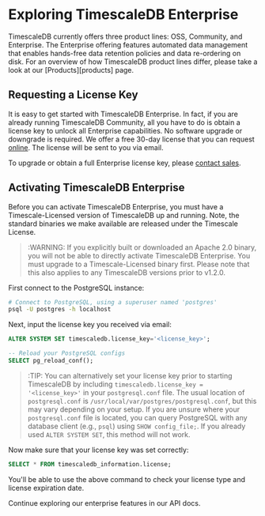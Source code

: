 # Exploring TimescaleDB Enterprise

TimescaleDB currently offers three product lines: OSS, Community, and Enterprise.
The Enterprise offering features automated data management that enables hands-free data retention policies
and data re-ordering on disk. For an overview of how TimescaleDB product lines differ,
please take a look at our [Products][products] page.

## Requesting a License Key

It is easy to get started with TimescaleDB Enterprise. In fact, if you are already
running TimescaleDB Community, all you have to do is obtain a license key to unlock
all Enterprise capabilities. No software upgrade or downgrade is required. We offer a free 30-day license
that you can request [online][license]. The license will be sent to you via email.

To upgrade or obtain a full Enterprise license key, please [contact sales][contact-sales].

## Activating TimescaleDB Enterprise

Before you can activate TimescaleDB Enterprise, you must have a Timescale-Licensed version of
TimescaleDB up and running. Note, the standard binaries we make available are released under the Timescale License.

>:WARNING: If you explicitly built or downloaded an Apache 2.0 binary, you will not be able to
directly activate TimescaleDB Enterprise. You must upgrade to a Timescale-Licensed binary first.
Please note that this also applies to any TimescaleDB versions prior to v1.2.0.

First connect to the PostgreSQL instance:

```bash
# Connect to PostgreSQL, using a superuser named 'postgres'
psql -U postgres -h localhost
```

Next, input the license key you received via email:

```sql
ALTER SYSTEM SET timescaledb.license_key='<license_key>';

-- Reload your PostgreSQL configs
SELECT pg_reload_conf();
```

>:TIP: You can alternatively set your license key prior to starting TimescaleDB by including
`timescaledb.license_key = '<license_key>'` in your `postgresql.conf` file.
The usual location of `postgresql.conf` is `/usr/local/var/postgres/postgresql.conf`,
but this may vary depending on your setup. If you are unsure where your `postgresql.conf` file
is located, you can query PostgreSQL with any database client (e.g., `psql`)
using `SHOW config_file;`. If you already used `ALTER SYSTEM SET`, this method will not work.

Now make sure that your license key was set correctly:

```sql
SELECT * FROM timescaledb_information.license;
```

You'll be able to use the above command to check your license type and license expiration date.

Continue exploring our enterprise features in our API docs.


[pricing]: https://www.timescale.com/pricing
[license]: https://www.timescale.com/license
[contact-sales]: https://www.timescale.com/contact
